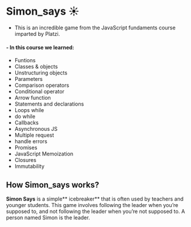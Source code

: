 # Simon_says :sunny:

- This is an incredible game from the JavaScript fundaments course imparted by Platzi.

#### - In this course we learned:

>

- Funtions
- Classes & objects
- Unstructuring objects
- Parameters
- Comparison operators
- Conditional operator
- Arrow function
- Statements and declarations
- Loops while
- do while
- Callbacks
- Asynchronous JS
- Multiple request
- handle errors
- Promises
- JavaScript Memoization
- Closures
- Immutability

## How Simon_says works?

**Simon Says** is a simple** icebreaker** that is often used by teachers and younger students. This game involves following the leader when you’re supposed to, and not following the leader when you’re not supposed to. A person named Simon is the leader.
